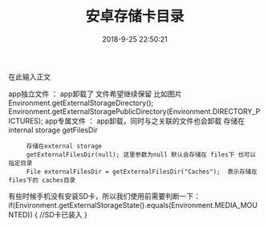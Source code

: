 ﻿---
title: 安卓存储卡目录
date: 2018-9-25 22:50:21
categories: "android"
tags:
    - android
    - 移动开发 安卓
description: 安卓SD目录

---

在此输入正文

app独立文件 ： app卸载了  文件希望继续保留  比如图片 
         Environment.getExternalStorageDirectory();
         Environment.getExternalStoragePublicDirectory(Environment.DIRECTORY_PICTURES);
app专属文件 ： app卸载，同时与之关联的文件也会卸载 
         存储在internal storage
         getFilesDir
         
         
         存储在external storage
         getExternalFilesDir(null); 这里参数为null 默认会存储在 files下 也可以指定目录
         File externalFilesDir = getExternalFilesDir("Caches");  表示存储在files下的 caches目录
         
         
         
         
有些时候手机没有安装SD卡，所以我们使用前需要判断一下：
if(Environment.getExternalStorageState().equals(Environment.MEDIA_MOUNTED)) {
        //SD卡已装入
    }




